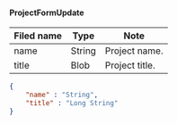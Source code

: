 #### ProjectFormUpdate

Filed name | Type | Note
------------ | ------------- | -------------
name | String | Project name.
title | Blob | Project title.

```json
{
    "name" : "String",
    "title" : "Long String"
}

```
